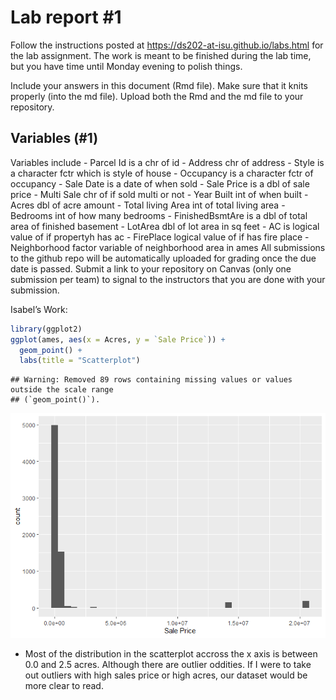 
<!-- README.md is generated from README.Rmd. Please edit the README.Rmd file -->

# Lab report \#1

Follow the instructions posted at
<https://ds202-at-isu.github.io/labs.html> for the lab assignment. The
work is meant to be finished during the lab time, but you have time
until Monday evening to polish things.

Include your answers in this document (Rmd file). Make sure that it
knits properly (into the md file). Upload both the Rmd and the md file
to your repository.

## Variables (#1)

Variables include - Parcel Id is a chr of id - Address chr of address -
Style is a character fctr which is style of house - Occupancy is a
character fctr of occupancy - Sale Date is a date of when sold - Sale
Price is a dbl of sale price - Multi Sale chr of if sold multi or not -
Year Built int of when built - Acres dbl of acre amount - Total living
Area int of total living area - Bedrooms int of how many bedrooms -
FinishedBsmtAre is a dbl of total area of finished basement - LotArea
dbl of lot area in sq feet - AC is logical value of if propertyh has
ac - FirePlace logical value of if has fire place - Neighborhood factor
variable of neighborhood area in ames All submissions to the github repo
will be automatically uploaded for grading once the due date is passed.
Submit a link to your repository on Canvas (only one submission per
team) to signal to the instructors that you are done with your
submission.

Isabel’s Work:

``` r
library(ggplot2)
ggplot(ames, aes(x = Acres, y = `Sale Price`)) +
  geom_point() +
  labs(title = "Scatterplot")
```

    ## Warning: Removed 89 rows containing missing values or values outside the scale range
    ## (`geom_point()`).

![](README_files/figure-gfm/unnamed-chunk-2-1.png)<!-- -->

- Most of the distribution in the scatterplot accross the x axis is
  between 0.0 and 2.5 acres. Although there are outlier oddities. If I
  were to take out outliers with high sales price or high acres, our
  dataset would be more clear to read.
